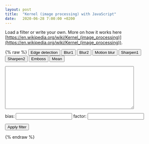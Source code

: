 ```yaml
---
layout: post
title:  "Kernel (image processing) with JavaScript"
date:   2020-06-28 7:00:00 +0200
---
```

Load a filter or write your own. More on how it works here [https://en.wikipedia.org/wiki/Kernel_(image_processing)](https://en.wikipedia.org/wiki/Kernel_(image_processing)).

{% raw %}
<button type="button" id="0">Edge detection</button>
<button type="button" id="1">Blur1</button>
<button type="button" id="2">Blur2</button>
<button type="button" id="3">Motion blur</button>
<button type="button" id="4">Sharpen1</button>
<button type="button" id="5">Sharpen2</button>
<button type="button" id="6">Emboss</button>
<button type="button" id="7">Mean</button>
<textarea id="filter" name="filter" rows="9" cols="50"></textarea>
<label for="bias">bias:</label>
<input type="text" id="bias" name="bias">
<label for="factor">factor:</label>
<input type="text" id="factor" name="factor">
<p><button type="button" id="apply">Apply filter</button></p>
<canvas id="canvas"></canvas>
<script src="/assets/js/imagefilter.js"></script> 
{% endraw %}